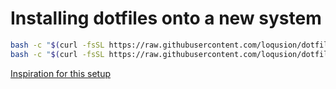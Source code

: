 # Installing dotfiles onto a new system

```sh
bash -c "$(curl -fsSL https://raw.githubusercontent.com/loqusion/dotfiles/main/install.sh)"
bash -c "$(curl -fsSL https://raw.githubusercontent.com/loqusion/dotfiles/main/install-deps.sh)"
```

[Inspiration for this setup](https://www.atlassian.com/git/tutorials/dotfiles)
